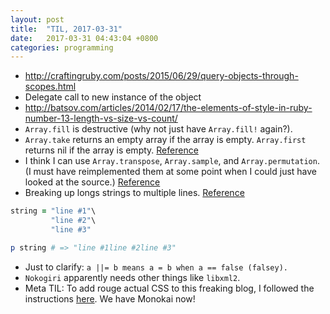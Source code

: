 ```yaml
---
layout: post
title:  "TIL, 2017-03-31"
date:   2017-03-31 04:43:04 +0800
categories: programming
---
```


- http://craftingruby.com/posts/2015/06/29/query-objects-through-scopes.html
- Delegate call to new instance of the object
- http://batsov.com/articles/2014/02/17/the-elements-of-style-in-ruby-number-13-length-vs-size-vs-count/
- `Array.fill` is destructive (why not just have `Array.fill!` again?).
- `Array.take` returns an empty array if the array is empty. `Array.first` returns nil if the array is empty. [Reference](http://stackoverflow.com/questions/16555206/arrays-in-ruby-take-vs-limit-vs-first)
- I think I can use `Array.transpose`, `Array.sample`, and `Array.permutation`. (I must have reimplemented them at some point when I could just have looked at the source.) [Reference](http://callahan.io/blog/2014/07/17/five-useful-ruby-array-methods/)
- Breaking up longs strings to multiple lines. [Reference](http://stackoverflow.com/questions/10522414/breaking-up-long-strings-on-multiple-lines-in-ruby-without-stripping-newlines)

``` ruby
string = "line #1"\
         "line #2"\
         "line #3"

p string # => "line #1line #2line #3"
```

- Just to clarify: `a ||= b means a = b when a == false (falsey).`
- `Nokogiri` apparently needs other things like `libxml2`.
- Meta TIL: To add rouge actual CSS to this freaking blog, I followed the instructions [here](https://github.com/jneen/rouge/issues/343). We have Monokai now!
